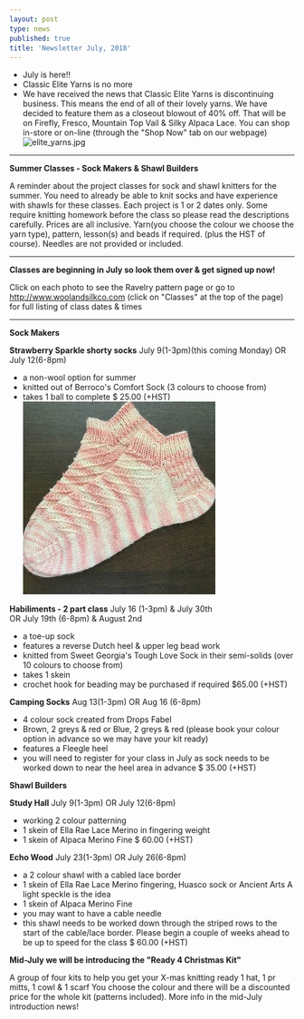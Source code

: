 ```yaml
---
layout: post
type: news
published: true
title: 'Newsletter July, 2018'
---
```


- July is here!!
- Classic Elite Yarns is no more
- We have received the news that Classic Elite Yarns is discontinuing business. This means the end of all of their lovely yarns. We have decided to feature them as a closeout blowout of 40% off. That will be on Firefly, Fresco, Mountain Top Vail & Silky Alpaca Lace. 
You can shop in-store or on-line (through the "Shop Now" tab on our webpage)
![elite_yarns.jpg]({{site.baseurl}}/news/img/elite_yarns.jpg)
<hr>
<strong>Summer Classes - Sock Makers & Shawl Builders</strong>

A reminder about the project classes for sock and shawl knitters for the summer. You need to already be able to knit socks and have experience with shawls for these classes. 
Each project is 1 or 2 dates only. Some require knitting homework before the class so please read the descriptions carefully. 
Prices are all inclusive. Yarn(you choose the colour we choose the yarn type), pattern, lesson(s) and beads if required. (plus the HST of course). Needles are not provided or included.
<hr>
<strong>Classes are beginning in July so look them over & get signed up now!</strong>

Click on each photo to see the Ravelry pattern page
or go to http://www.woolandsilkco.com (click on "Classes" at the top of the page) for full listing of class dates & times 
<hr>
<strong>Sock Makers</strong>
 
<strong>Strawberry Sparkle shorty socks</strong>
July 9(1-3pm)(this coming Monday)  OR  July 12(6-8pm)
- a non-wool option for summer 
- knitted out of Berroco's Comfort Sock (3 colours to choose from)
- takes 1 ball to complete
$ 25.00 (+HST)
<a ref="https://www.ravelry.com/patterns/library/strawberry-sparkle-shortie-socks?utm_source=Newsletter&amp;utm_campaign=c74da39187-EMAIL_CAMPAIGN_2018_06_29_07_48&amp;utm_medium=email&amp;utm_term=0_ac1bab3c4e-c74da39187-328893825&amp;mc_cid=c74da39187&amp;mc_eid=5dbcc3b01d"> <img src="/img/socks_strawberry.jpg" alt="socks_strawberry.jpg" /></a>
 
<strong>Habiliments - 2 part class</strong>
July 16 (1-3pm)  &  July 30th     
OR  July 19th (6-8pm) & August 2nd
- a toe-up sock
- features a reverse Dutch heel & upper leg bead work
- knitted from Sweet Georgia's Tough Love Sock in their semi-solids (over 10 colours to choose from)
- takes 1 skein
- crochet hook for beading may be purchased if required
$65.00 (+HST)
 
<strong>Camping Socks</strong>
Aug 13(1-3pm)    OR    Aug 16 (6-8pm)
- 4 colour sock created from Drops Fabel
- Brown, 2 greys & red or    Blue, 2 greys & red
             (please book your colour option in advance so we may
               have your kit ready)
- features a Fleegle heel
- you will need to register for your class in July as sock needs to be
    worked down to near the heel area in advance
$ 35.00 (+HST)
 
<strong>Shawl Builders</strong>
 
<strong>Study Hall</strong>
July 9(1-3pm)    OR    July 12(6-8pm)
- working 2 colour patterning
- 1 skein of Ella Rae Lace Merino in fingering weight
- 1 skein of Alpaca Merino Fine
$ 60.00 (+HST)
 
 
<strong>Echo Wood</strong>
July 23(1-3pm)    OR    July 26(6-8pm)
- a 2 colour shawl with a cabled lace border
- 1 skein of Ella Rae Lace Merino fingering, Huasco sock
                               or Ancient Arts
   A light speckle is the idea
- 1 skein of Alpaca Merino Fine
- you may want to have a cable needle
- this shawl needs to be worked down through the striped rows to the 
  start of the cable/lace border. Please begin a couple of weeks ahead 
  to be up to speed for the class
$ 60.00 (+HST)
 
<strong>Mid-July we will be introducing the "Ready 4 Christmas Kit"</strong>

A group of four kits to help you get your X-mas knitting ready
1 hat, 1 pr mitts, 1 cowl & 1 scarf
You choose the colour and there will be a discounted price for the whole kit (patterns included). More info in the mid-July introduction news!
